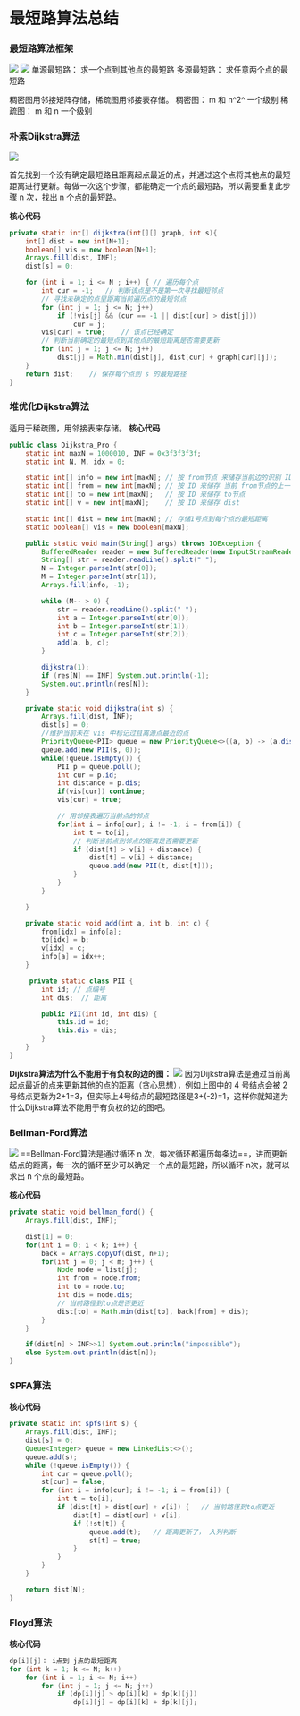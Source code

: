 # 最短路算法总结
### 最短路算法框架
![](pic/short_path.jpg)
![](pic/spc.png)
单源最短路： 求一个点到其他点的最短路
多源最短路： 求任意两个点的最短路

稠密图用邻接矩阵存储，稀疏图用邻接表存储。
稠密图： m 和 n^2^ 一个级别
稀疏图： m 和 n 一个级别

### 朴素Dijkstra算法
![](pic/dijkstra.png)

首先找到一个没有确定最短路且距离起点最近的点，并通过这个点将其他点的最短距离进行更新。每做一次这个步骤，都能确定一个点的最短路，所以需要重复此步骤 n 次，找出 n 个点的最短路。

**核心代码**
```java
private static int[] dijkstra(int[][] graph, int s){
    int[] dist = new int[N+1];
    boolean[] vis = new boolean[N+1];
    Arrays.fill(dist, INF);
    dist[s] = 0;

    for (int i = 1; i <= N ; i++) {	// 遍历每个点
        int cur = -1;	// 判断该点是不是第一次寻找最短邻点
        // 寻找未确定的点里距离当前遍历点的最短邻点
        for (int j = 1; j <= N; j++)
            if (!vis[j] && (cur == -1 || dist[cur] > dist[j]))
                cur = j;
        vis[cur] = true;	// 该点已经确定
        // 判断当前确定的最短点到其他点的最短距离是否需要更新
        for (int j = 1; j <= N; j++)
            dist[j] = Math.min(dist[j], dist[cur] + graph[cur][j]);
    }
    return dist;	// 保存每个点到 s 的最短路径
}
```

### 堆优化Dijkstra算法
适用于稀疏图，用邻接表来存储。
**核心代码**
```java
public class Dijkstra_Pro {
    static int maxN = 1000010, INF = 0x3f3f3f3f;
    static int N, M, idx = 0;

    static int[] info = new int[maxN]; // 按 from节点 来储存当前边的识别 ID
    static int[] from = new int[maxN]; // 按 ID 来储存 当前 from节点的上一个（其他） ID
    static int[] to = new int[maxN];   // 按 ID 来储存 to节点
    static int[] v = new int[maxN];    // 按 ID 来储存 dist

    static int[] dist = new int[maxN]; // 存储1号点到每个点的最短距离
    static boolean[] vis = new boolean[maxN];

    public static void main(String[] args) throws IOException {
        BufferedReader reader = new BufferedReader(new InputStreamReader(System.in));
        String[] str = reader.readLine().split(" ");
        N = Integer.parseInt(str[0]);
        M = Integer.parseInt(str[1]);
        Arrays.fill(info, -1);

        while (M-- > 0) {
            str = reader.readLine().split(" ");
            int a = Integer.parseInt(str[0]);
            int b = Integer.parseInt(str[1]);
            int c = Integer.parseInt(str[2]);
            add(a, b, c);
        }

		dijkstra(1);
        if (res[N] == INF) System.out.println(-1);
        System.out.println(res[N]);
    }

    private static void dijkstra(int s) {
        Arrays.fill(dist, INF);
        dist[s] = 0;
        //维护当前未在 vis 中标记过且离源点最近的点
        PriorityQueue<PII> queue = new PriorityQueue<>((a, b) -> (a.dis - b.dis));
        queue.add(new PII(s, 0));
        while(!queue.isEmpty()) {
            PII p = queue.poll();
            int cur = p.id;
            int distance = p.dis;
            if(vis[cur]) continue;
            vis[cur] = true;

			// 用邻接表遍历当前点的邻点
            for(int i = info[cur]; i != -1; i = from[i]) {
                int t = to[i];
                // 判断当前点到邻点的距离是否需要更新
                if (dist[t] > v[i] + distance) {
                    dist[t] = v[i] + distance;
                    queue.add(new PII(t, dist[t]));
                }
            }
        }

    }

    private static void add(int a, int b, int c) {
        from[idx] = info[a];
        to[idx] = b;
        v[idx] = c;
        info[a] = idx++;
    }

     private static class PII {
        int id; // 点编号
        int dis;  // 距离

        public PII(int id, int dis) {
            this.id = id;
            this.dis = dis;
        }
    }
}
```
**Dijkstra算法为什么不能用于有负权的边的图：**
![](pic/dijkstra_neg.png)
因为Dijkstra算法是通过当前离起点最近的点来更新其他的点的距离（贪心思想），例如上图中的 4 号结点会被 2 号结点更新为2+1=3，但实际上4号结点的最短路径是3+(-2)=1，这样你就知道为什么Dijkstra算法不能用于有负权的边的图吧。

### Bellman-Ford算法
![](pic/bellman-ford.png)
==Bellman-Ford算法是通过循环 n 次，每次循环都遍历每条边==，进而更新结点的距离，每一次的循环至少可以确定一个点的最短路，所以循环 n次，就可以求出 n 个点的最短路。

**核心代码**
```java
private static void bellman_ford() {
    Arrays.fill(dist, INF);

    dist[1] = 0;
    for(int i = 0; i < k; i++) {
        back = Arrays.copyOf(dist, n+1);
        for(int j = 0; j < m; j++) {
            Node node = list[j];
            int from = node.from;
            int to = node.to;
            int dis = node.dis;
            // 当前路径到to点是否更近
            dist[to] = Math.min(dist[to], back[from] + dis);
        }
    }

    if(dist[n] > INF>>1) System.out.println("impossible");
    else System.out.println(dist[n]);
}
```

### SPFA算法

**核心代码**
```java
private static int spfs(int s) {
    Arrays.fill(dist, INF);
    dist[s] = 0;
    Queue<Integer> queue = new LinkedList<>();
    queue.add(s);
    while (!queue.isEmpty()) {
        int cur = queue.poll();
        st[cur] = false;
        for (int i = info[cur]; i != -1; i = from[i]) {
            int t = to[i];
            if (dist[t] > dist[cur] + v[i]) {	// 当前路径到to点更近
                dist[t] = dist[cur] + v[i];
                if (!st[t]) {
                    queue.add(t);	// 距离更新了， 入列判断
                    st[t] = true;
                }
            }
        }
    }

    return dist[N];
}
```

### Floyd算法
**核心代码**
```java
dp[i][j]： i点到 j点的最短距离
for (int k = 1; k <= N; k++)
    for (int i = 1; i <= N; i++)
        for (int j = 1; j <= N; j++)
            if (dp[i][j] > dp[i][k] + dp[k][j])
                dp[i][j] = dp[i][k] + dp[k][j];
```